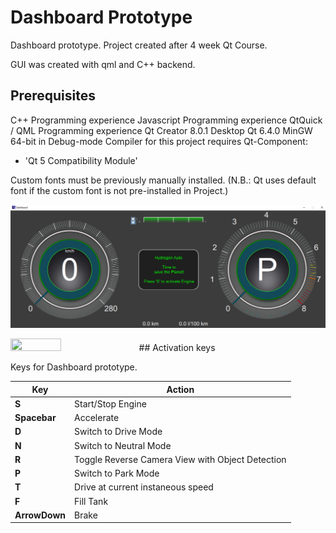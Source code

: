 # Dashboard Prototype

Dashboard prototype.
Project created after 4 week Qt Course.

GUI was created with qml and C++ backend.

## Prerequisites
C++ Programming experience
Javascript Programming experience
QtQuick / QML Programming experience
Qt Creator 8.0.1
Desktop Qt 6.4.0 MinGW 64-bit in Debug-mode
Compiler for this project requires Qt-Component:
- 'Qt 5 Compatibility Module'

Custom fonts must be previously manually installed.
(N.B.: Qt uses default font if the custom font
is not pre-installed in Project.)


![DC1](img/Dashboard.PNG)

<img src="https://github.com/ether-levitation/Cpp_Qt_QML_Dashboard/tree/master/img/Dashboard.png" data-canonical-src="https://github.com/ether-levitation/Cpp_Qt_QML_Dashboard/tree/master/img/Dashboard.png" width="40%" height="30%" />
## Activation keys

Keys for Dashboard prototype.

|Key|Action|
|---|---|
|**S**|Start/Stop Engine|
|**Spacebar**|Accelerate|
|**D**|Switch to Drive Mode|
|**N**|Switch to Neutral Mode|
|**R**|Toggle Reverse Camera View with Object Detection|
|**P**|Switch to Park Mode|
|**T**|Drive at current instaneous speed|
|**F**|Fill Tank|
|**ArrowDown**| Brake|

